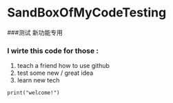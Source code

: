 # SandBoxOfMyCodeTesting
###测试 新功能专用
### I wirte this code for those :

1. teach a friend how to use github
2. test some new / great idea
3. learn new tech 

```
print("welcome!")
```
